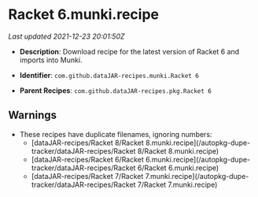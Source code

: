 # Racket 6.munki.recipe

_Last updated 2021-12-23 20:01:50Z_

- **Description**: Download recipe for the latest version of Racket 6 and imports into Munki.

- **Identifier**: `com.github.dataJAR-recipes.munki.Racket 6`

- **Parent Recipes**: `com.github.dataJAR-recipes.pkg.Racket 6`


## Warnings

- These recipes have duplicate filenames, ignoring numbers:
    - [dataJAR-recipes/Racket 8/Racket 8.munki.recipe](/autopkg-dupe-tracker/dataJAR-recipes/Racket 8/Racket 8.munki.recipe)
    - [dataJAR-recipes/Racket 6/Racket 6.munki.recipe](/autopkg-dupe-tracker/dataJAR-recipes/Racket 6/Racket 6.munki.recipe)
    - [dataJAR-recipes/Racket 7/Racket 7.munki.recipe](/autopkg-dupe-tracker/dataJAR-recipes/Racket 7/Racket 7.munki.recipe)